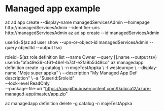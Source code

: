# Managed app example

az ad app create --display-name managedServicesAdmin --homepage http://managedServicesAdmin --identifier-uris http://managedServicesAdmin
az ad sp create --id managedServicesAdmin

userid=$(az ad user show --upn-or-object-id managedServicesAdmin --query objectId --output tsv)

roleid=$(az role definition list --name Owner --query [].name --output tsv)
userid="afa49e36-cf61-46e1-b74f-e2fa9b5d48cd"
az managedapp definition create -g catalog \
        -n mojeTestAppka \
        -l westeurope \
        --display-name "Moje super appka" \
        --description "My Managed App Def description" \
        -a "$userid:$roleid" \
        --lock-level ReadOnly \
        --package-file-uri "https://raw.githubusercontent.com/tkubica12/azure-managed-app/master/app.zip"

az managedapp definition delete -g catalog -n mojeTestAppka